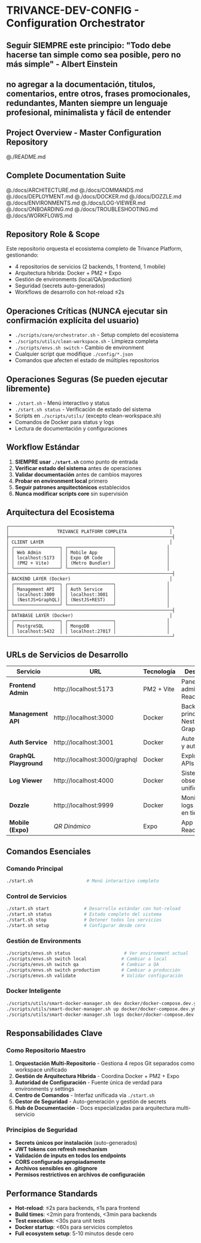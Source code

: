 # TRIVANCE-DEV-CONFIG - Configuration Orchestrator
<!-- repo: trivance-dev-config | role: master_orchestrator | scope: ecosystem -->

## **Seguir SIEMPRE** este principio: **"Todo debe hacerse tan simple como sea posible, pero no más simple"** - Albert Einstein

## no agregar a la documentación, titulos, comentarios, entre otros, frases promocionales, redundantes, **Manten siempre un lenguaje profesional, minimalista y fácil de entender**

## Project Overview - Master Configuration Repository
@./README.md

## Complete Documentation Suite
@./docs/ARCHITECTURE.md
@./docs/COMMANDS.md
@./docs/DEPLOYMENT.md
@./docs/DOCKER.md
@./docs/DOZZLE.md
@./docs/ENVIRONMENTS.md
@./docs/LOG-VIEWER.md
@./docs/ONBOARDING.md
@./docs/TROUBLESHOOTING.md
@./docs/WORKFLOWS.md

## Repository Role & Scope

Este repositorio orquesta el ecosistema completo de Trivance Platform, gestionando:
- 4 repositorios de servicios (2 backends, 1 frontend, 1 mobile)
- Arquitectura híbrida: Docker + PM2 + Expo
- Gestión de environments (local/QA/production)
- Seguridad (secrets auto-generados)
- Workflows de desarrollo con hot-reload ≤2s

## Operaciones Críticas (NUNCA ejecutar sin confirmación explícita del usuario)

- `./scripts/core/orchestrator.sh` - Setup completo del ecosistema
- `./scripts/utils/clean-workspace.sh` - Limpieza completa
- `./scripts/envs.sh switch` - Cambio de environment
- Cualquier script que modifique `./config/*.json`
- Comandos que afecten el estado de múltiples repositorios

## Operaciones Seguras (Se pueden ejecutar libremente)

- `./start.sh` - Menú interactivo y status
- `./start.sh status` - Verificación de estado del sistema
- Scripts en `./scripts/utils/` (excepto clean-workspace.sh)
- Comandos de Docker para status y logs
- Lectura de documentación y configuraciones

## Workflow Estándar

1. **SIEMPRE usar `./start.sh`** como punto de entrada
2. **Verificar estado del sistema** antes de operaciones
3. **Validar documentación** antes de cambios mayores
4. **Probar en environment local** primero
5. **Seguir patrones arquitectónicos** establecidos
6. **Nunca modificar scripts core** sin supervisión

## Arquitectura del Ecosistema

```
┌─────────────────────────────────────────────────────────────┐
│                  TRIVANCE PLATFORM COMPLETA                │
├─────────────────────────────────────────────────────────────┤
│ CLIENT LAYER                                               │
│ ┌─────────────────┐ ┌─────────────────┐                   │
│ │ Web Admin       │ │ Mobile App      │                   │
│ │ localhost:5173  │ │ Expo QR Code    │                   │
│ │ (PM2 + Vite)    │ │ (Metro Bundler) │                   │
│ └─────────────────┘ └─────────────────┘                   │
├─────────────────────────────────────────────────────────────┤
│ BACKEND LAYER (Docker)                                     │
│ ┌─────────────────┐ ┌─────────────────┐                   │
│ │ Management API  │ │ Auth Service    │                   │
│ │ localhost:3000  │ │ localhost:3001  │                   │
│ │ (NestJS+GraphQL)│ │ (NestJS+REST)   │                   │
│ └─────────────────┘ └─────────────────┘                   │
├─────────────────────────────────────────────────────────────┤
│ DATABASE LAYER (Docker)                                    │
│ ┌─────────────────┐ ┌─────────────────┐                   │
│ │ PostgreSQL      │ │ MongoDB         │                   │
│ │ localhost:5432  │ │ localhost:27017 │                   │
└─────────────────────────────────────────────────────────────┘
```

## URLs de Servicios de Desarrollo

| Servicio | URL | Tecnología | Descripción |
|---------|-----|------------|-------------|
| **Frontend Admin** | http://localhost:5173 | PM2 + Vite | Panel administrativo React |
| **Management API** | http://localhost:3000 | Docker | Backend principal NestJS + GraphQL |
| **Auth Service** | http://localhost:3001 | Docker | Autenticación y autorización |
| **GraphQL Playground** | http://localhost:3000/graphql | Docker | Explorador de APIs GraphQL |
| **Log Viewer** | http://localhost:4000 | Docker | Sistema de observabilidad unificado |
| **Dozzle** | http://localhost:9999 | Docker | Monitor de logs Docker en tiempo real |
| **Mobile (Expo)** | *QR Dinámico* | Expo | App móvil React Native |

## Comandos Esenciales

### Comando Principal
```bash
./start.sh                    # Menú interactivo completo
```

### Control de Servicios
```bash
./start.sh start             # Desarrollo estándar con hot-reload
./start.sh status            # Estado completo del sistema  
./start.sh stop              # Detener todos los servicios
./start.sh setup             # Configurar desde cero
```

### Gestión de Environments
```bash
./scripts/envs.sh status                    # Ver environment actual
./scripts/envs.sh switch local             # Cambiar a local
./scripts/envs.sh switch qa                # Cambiar a QA
./scripts/envs.sh switch production        # Cambiar a producción
./scripts/envs.sh validate                 # Validar configuración
```

### Docker Inteligente
```bash
./scripts/utils/smart-docker-manager.sh dev docker/docker-compose.dev.yml
./scripts/utils/smart-docker-manager.sh up docker/docker-compose.dev.yml
./scripts/utils/smart-docker-manager.sh logs docker/docker-compose.dev.yml
```

## Responsabilidades Clave

### Como Repositorio Maestro
1. **Orquestación Multi-Repositorio** - Gestiona 4 repos Git separados como workspace unificado
2. **Gestión de Arquitectura Híbrida** - Coordina Docker + PM2 + Expo
3. **Autoridad de Configuración** - Fuente única de verdad para environments y settings
4. **Centro de Comandos** - Interfaz unificada vía `./start.sh`
5. **Gestor de Seguridad** - Auto-generación y gestión de secrets
6. **Hub de Documentación** - Docs especializadas para arquitectura multi-servicio

### Principios de Seguridad
- **Secrets únicos por instalación** (auto-generados)
- **JWT tokens con refresh mechanism**
- **Validación de inputs en todos los endpoints**
- **CORS configurado apropiadamente**
- **Archivos sensibles en .gitignore**
- **Permisos restrictivos en archivos de configuración**

## Performance Standards

- **Hot-reload**: ≤2s para backends, ≤1s para frontend
- **Build times**: <2min para frontends, <3min para backends  
- **Test execution**: <30s para unit tests
- **Docker startup**: <60s para servicios completos
- **Full ecosystem setup**: 5-10 minutos desde cero